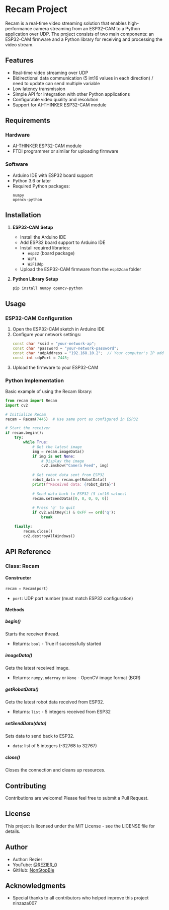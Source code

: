 # Recam Project

Recam is a real-time video streaming solution that enables high-performance camera streaming from an ESP32-CAM to a Python application over UDP. The project consists of two main components: an ESP32-CAM firmware and a Python library for receiving and processing the video stream.

## Features

- Real-time video streaming over UDP
- Bidirectional data communication (5 int16 values in each direction) / need to update can send multiple variable
- Low latency transmission
- Simple API for integration with other Python applications
- Configurable video quality and resolution
- Support for AI-THINKER ESP32-CAM module

## Requirements

### Hardware
- AI-THINKER ESP32-CAM module
- FTDI programmer or similar for uploading firmware

### Software
- Arduino IDE with ESP32 board support
- Python 3.6 or later
- Required Python packages:
  ```
  numpy
  opencv-python
  ```

## Installation

1. **ESP32-CAM Setup**
   - Install the Arduino IDE
   - Add ESP32 board support to Arduino IDE
   - Install required libraries:
     - `esp32` (board package)
     - `WiFi`
     - `WiFiUdp`
   - Upload the ESP32-CAM firmware from the `esp32cam` folder

2. **Python Library Setup**
   ```bash
   pip install numpy opencv-python
   ```

## Usage

### ESP32-CAM Configuration

1. Open the ESP32-CAM sketch in Arduino IDE
2. Configure your network settings:
   ```cpp
   const char *ssid = "your-network-ap";
   const char *password = "your-network-password";
   const char *udpAddress = "192.168.10.2";  // Your computer's IP address
   const int udpPort = 7445;
   ```
3. Upload the firmware to your ESP32-CAM

### Python Implementation

Basic example of using the Recam library:

```python
from recam import Recam
import cv2

# Initialize Recam
recam = Recam(7445)  # Use same port as configured in ESP32

# Start the receiver
if recam.begin():
    try:
        while True:
            # Get the latest image
            img = recam.imageData()
            if img is not None:
                # Display the image
                cv2.imshow("Camera Feed", img)
                
            # Get robot data sent from ESP32
            robot_data = recam.getRobotData()
            print(f"Received data: {robot_data}")
            
            # Send data back to ESP32 (5 int16 values)
            recam.setSendData([0, 0, 0, 0, 0])
            
            # Press 'q' to quit
            if cv2.waitKey(1) & 0xFF == ord('q'):
                break
                
    finally:
        recam.close()
        cv2.destroyAllWindows()
```

## API Reference

### Class: Recam

#### Constructor
```python
recam = Recam(port)
```
- `port`: UDP port number (must match ESP32 configuration)

#### Methods

##### begin()
Starts the receiver thread.
- Returns: `bool` - True if successfully started

##### imageData()
Gets the latest received image.
- Returns: `numpy.ndarray` or `None` - OpenCV image format (BGR)

##### getRobotData()
Gets the latest robot data received from ESP32.
- Returns: `list` - 5 integers received from ESP32

##### setSendData(data)
Sets data to send back to ESP32.
- `data`: list of 5 integers (-32768 to 32767)

##### close()
Closes the connection and cleans up resources.

## Contributing

Contributions are welcome! Please feel free to submit a Pull Request.

## License

This project is licensed under the MIT License - see the LICENSE file for details.

## Author

- Author: Rezier
- YouTube: [@REZIER_0](https://www.youtube.com/@REZIER_0)
- GitHub: [NonStopBle](https://github.com/NonStopBle/Recam)

## Acknowledgments
- Special thanks to all contributors who helped improve this project ninzaza007

